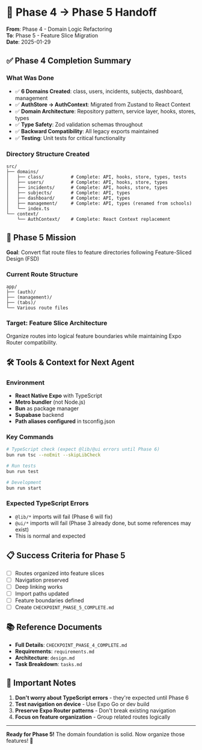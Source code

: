 # 🤝 Phase 4 → Phase 5 Handoff

**From**: Phase 4 - Domain Logic Refactoring  
**To**: Phase 5 - Feature Slice Migration  
**Date**: 2025-01-29  

## ✅ Phase 4 Completion Summary

### What Was Done
- ✅ **6 Domains Created**: class, users, incidents, subjects, dashboard, management
- ✅ **AuthStore → AuthContext**: Migrated from Zustand to React Context
- ✅ **Domain Architecture**: Repository pattern, service layer, hooks, stores, types
- ✅ **Type Safety**: Zod validation schemas throughout
- ✅ **Backward Compatibility**: All legacy exports maintained
- ✅ **Testing**: Unit tests for critical functionality

### Directory Structure Created
```
src/
├── domains/
│   ├── class/          # Complete: API, hooks, store, types, tests
│   ├── users/          # Complete: API, hooks, store, types
│   ├── incidents/      # Complete: API, hooks, store, types
│   ├── subjects/       # Complete: API, types
│   ├── dashboard/      # Complete: API, types
│   ├── management/     # Complete: API, types (renamed from schools)
│   └── index.ts
└── context/
    └── AuthContext/    # Complete: React Context replacement
```

## 🎯 Phase 5 Mission

**Goal**: Convert flat route files to feature directories following Feature-Sliced Design (FSD)

### Current Route Structure
```
app/
├── (auth)/
├── (management)/
├── (tabs)/
└── Various route files
```

### Target: Feature Slice Architecture
Organize routes into logical feature boundaries while maintaining Expo Router compatibility.

## 🛠️ Tools & Context for Next Agent

### Environment
- **React Native Expo** with TypeScript
- **Metro bundler** (not Node.js)
- **Bun** as package manager
- **Supabase** backend
- **Path aliases configured** in tsconfig.json

### Key Commands
```bash
# TypeScript check (expect @lib/@ui errors until Phase 6)
bun run tsc --noEmit --skipLibCheck

# Run tests
bun run test

# Development
bun run start
```

### Expected TypeScript Errors
- `@lib/*` imports will fail (Phase 6 will fix)
- `@ui/*` imports will fail (Phase 3 already done, but some references may exist)
- This is normal and expected

## 📋 Success Criteria for Phase 5

- [ ] Routes organized into feature slices
- [ ] Navigation preserved
- [ ] Deep linking works
- [ ] Import paths updated
- [ ] Feature boundaries defined
- [ ] Create `CHECKPOINT_PHASE_5_COMPLETE.md`

## 📚 Reference Documents

- **Full Details**: `CHECKPOINT_PHASE_4_COMPLETE.md`
- **Requirements**: `requirements.md`
- **Architecture**: `design.md`
- **Task Breakdown**: `tasks.md`

## 🚨 Important Notes

1. **Don't worry about TypeScript errors** - they're expected until Phase 6
2. **Test navigation on device** - Use Expo Go or dev build
3. **Preserve Expo Router patterns** - Don't break existing navigation
4. **Focus on feature organization** - Group related routes logically

---

**Ready for Phase 5!** The domain foundation is solid. Now organize those features! 🚀
